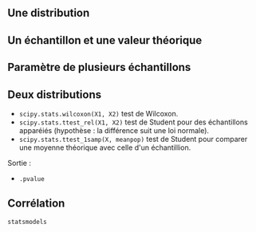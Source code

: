 ## Une distribution

## Un échantillon et une valeur théorique

## Paramètre de plusieurs échantillons

## Deux distributions

* `scipy.stats.wilcoxon(X1, X2)` test de Wilcoxon.
* `scipy.stats.ttest_rel(X1, X2)` test de Student pour des échantillons apparéiés (hypothèse : la différence suit une loi normale).
* `scipy.stats.ttest_1samp(X, meanpop)` test de Student pour comparer une moyenne théorique avec celle d'un échantillion.

Sortie :

*  `.pvalue`

## Corrélation

`statsmodels`
